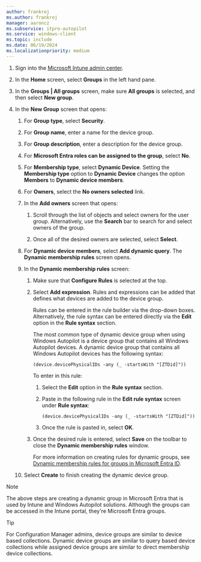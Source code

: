 ```yaml
---
author: frankroj
ms.author: frankroj
manager: aaroncz
ms.subservice: itpro-autopilot
ms.service: windows-client
ms.topic: include
ms.date: 06/19/2024
ms.localizationpriority: medium
---
```


<!-- This file is shared by the following articles:

tutorial/pre-provisioning/azure-ad-join-device-group.md
tutorial/pre-provisioning/hybrid-azure-ad-join-device-group.md
tutorial/self-deploying/self-deploying-device-group.md
tutorial/user-driven/azure-ad-join-device-group.md
tutorial/user-driven/hybrid-azure-ad-join-device-group.md
device-preparation/tutorial/user-driven/entra-join-automatic-enrollment.md

Headings are driven by article context. -->

1. Sign into the [Microsoft Intune admin center](https://go.microsoft.com/fwlink/?linkid=2109431).

1. In the **Home** screen, select **Groups** in the left hand pane.

1. In the **Groups | All groups** screen, make sure **All groups** is selected, and then select **New group**.

1. In the **New Group** screen that opens:

    1. For **Group type**, select **Security**.

    1. For **Group name**, enter a name for the device group.

    1. For **Group description**, enter a description for the device group.

    1. For **Microsoft Entra roles can be assigned to the group**, select **No**.

    1. For **Membership type**, select **Dynamic Device**. Setting the **Membership type** option to **Dynamic Device** changes the option **Members** to **Dynamic device members**.

    1. For **Owners**, select the **No owners selected** link.

    1. In the **Add owners** screen that opens:

       1. Scroll through the list of objects and select owners for the user group. Alternatively, use the **Search** bar to search for and select owners of the group.

       1. Once all of the desired owners are selected, select **Select**.

    1. For **Dynamic device members**, select **Add dynamic query**. The **Dynamic membership rules** screen opens.

    1. In the **Dynamic membership rules** screen:

        1. Make sure that **Configure Rules** is selected at the top.

        1. Select **Add expression**. Rules and expressions can be added that defines what devices are added to the device group.

            Rules can be entered in the rule builder via the drop-down boxes. Alternatively, the rule syntax can be entered directly via the **Edit** option in the **Rule syntax** section.

            The most common type of dynamic device group when using Windows Autopilot is a device group that contains all Windows Autopilot devices. A dynamic device group that contains all Windows Autopilot devices has the following syntax:

            `(device.devicePhysicalIDs -any (_ -startsWith "[ZTDid]"))`

            To enter in this rule:

            1. Select the **Edit** option in the **Rule syntax** section.

            1. Paste in the following rule in the **Edit rule syntax** screen under **Rule syntax**:

                `(device.devicePhysicalIDs -any (_ -startsWith "[ZTDid]"))`

            1. Once the rule is pasted in, select **OK**.

        1. Once the desired rule is entered, select **Save** on the toolbar to close the **Dynamic membership rules** window.

            For more information on creating rules for dynamic groups, see [Dynamic membership rules for groups in Microsoft Entra ID](/azure/active-directory/enterprise-users/groups-dynamic-membership).

    1. Select **Create** to finish creating the dynamic device group.

> [!NOTE]
>
> The above steps are creating a dynamic group in Microsoft Entra that is used by Intune and Windows Autopilot solutions. Although the groups can be accessed in the Intune portal, they're Microsoft Entra groups.

> [!TIP]
>
> For Configuration Manager admins, device groups are similar to device based collections. Dynamic device groups are similar to query based device collections while assigned device groups are similar to direct membership device collections.
